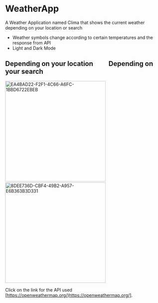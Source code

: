 # WeatherApp
A Weather Application named Clima that shows the current weather depending on your location or search

* Weather symbols change according to certain temperatures and the response from API
*  Light and Dark Mode


## Depending on your location&nbsp;&nbsp;&nbsp;&nbsp;&nbsp;&nbsp;&nbsp;&nbsp;&nbsp;&nbsp;Depending on your search
<img width="322" alt="EA4BAD22-F2F1-4C66-A6FC-1BBD6722EBEB" src="https://github.com/edapeker/WeatherApp/assets/74270557/c9507488-fda2-4a92-93c7-70d67600c618">          &nbsp;&nbsp;&nbsp;           <img width="322" alt="8DEE736D-CBF4-49B2-A957-E6B363B3D331" src="https://github.com/edapeker/WeatherApp/assets/74270557/faeeee59-b014-4f6a-88bd-9bc7f48e90fd">

Click on the link for the API used [https://openweathermap.org/)https://openweathermap.org/].
